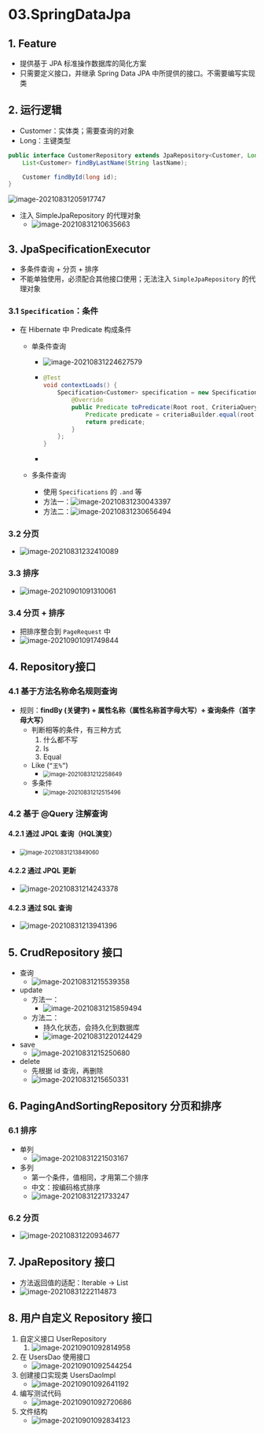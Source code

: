# 03.SpringDataJpa

## 1. Feature

- 提供基于 JPA 标准操作数据库的简化方案
- 只需要定义接口，并继承 Spring Data JPA 中所提供的接口。不需要编写实现类

## 2. 运行逻辑

- Customer：实体类；需要查询的对象
- Long：主键类型

```java
public interface CustomerRepository extends JpaRepository<Customer, Long> {
    List<Customer> findByLastName(String lastName);

    Customer findById(long id);
}
```

![image-20210831205917747](https://raw.githubusercontent.com/TWDH/Leetcode-From-Zero/pictures/img/image-20210831205917747.png)

- 注入 SimpleJpaRepository 的代理对象 
  - ![image-20210831210635663](https://raw.githubusercontent.com/TWDH/Leetcode-From-Zero/pictures/img/image-20210831210635663.png)

## 3. JpaSpecificationExecutor

- 多条件查询 + 分页 + 排序
- 不能单独使用，必须配合其他接口使用；无法注入  `SimpleJpaRepository` 的代理对象 

### 3.1 `Specification`：条件

- 在 Hibernate 中 Predicate 构成条件

  - 单条件查询

    - ![image-20210831224627579](https://raw.githubusercontent.com/TWDH/Leetcode-From-Zero/pictures/img/image-20210831224627579.png)

    - ```java
      @Test
      void contextLoads() {
          Specification<Customer> specification = new Specification<Customer>() {
              @Override
              public Predicate toPredicate(Root root, CriteriaQuery criteriaQuery, CriteriaBuilder criteriaBuilder) {
                  Predicate predicate = criteriaBuilder.equal(root.get("firstName"), "王");
                  return predicate;
              }
          };
      }
      ```

    - 

  - 多条件查询

    - 使用 `Specifications` 的 `.and` 等
    - 方法一：![image-20210831230043397](https://raw.githubusercontent.com/TWDH/Leetcode-From-Zero/pictures/img/image-20210831230043397.png)
    - 方法二：![image-20210831230656494](https://raw.githubusercontent.com/TWDH/Leetcode-From-Zero/pictures/img/image-20210831230656494.png)

### 3.2 分页

- ![image-20210831232410089](https://raw.githubusercontent.com/TWDH/Leetcode-From-Zero/pictures/img/image-20210831232410089.png)

### 3.3 排序

- ![image-20210901091310061](https://raw.githubusercontent.com/TWDH/Leetcode-From-Zero/pictures/img/image-20210901091310061.png)

### 3.4 分页 + 排序

- 把排序整合到 `PageRequest` 中
- ![image-20210901091749844](https://raw.githubusercontent.com/TWDH/Leetcode-From-Zero/pictures/img/image-20210901091749844.png)

## 4. Repository接口

### 4.1 基于方法名称命名规则查询

- 规则：**findBy (关键字) + 属性名称（属性名称首字母大写）+ 查询条件（首字母大写）**
  - 判断相等的条件，有三种方式
    1. 什么都不写
    2. Is
    3. Equal
  - Like (`“王%”`)
    - <img src="https://raw.githubusercontent.com/TWDH/Leetcode-From-Zero/pictures/img/image-20210831212258649.png" alt="image-20210831212258649" style="zoom: 80%;" />
  - 多条件
    - <img src="https://raw.githubusercontent.com/TWDH/Leetcode-From-Zero/pictures/img/image-20210831212515496.png" alt="image-20210831212515496" style="zoom:80%;" />

### 4.2 基于 @Query 注解查询

#### 4.2.1 通过 JPQL 查询（HQL演变）

- <img src="https://raw.githubusercontent.com/TWDH/Leetcode-From-Zero/pictures/img/image-20210831213849060.png" alt="image-20210831213849060" style="zoom:80%;" />

#### 4.2.2 通过 JPQL 更新

- ![image-20210831214243378](https://raw.githubusercontent.com/TWDH/Leetcode-From-Zero/pictures/img/image-20210831214243378.png)

#### 4.2.3 通过 SQL 查询

- ![image-20210831213941396](https://raw.githubusercontent.com/TWDH/Leetcode-From-Zero/pictures/img/image-20210831213941396.png)



## 5. CrudRepository 接口

- 查询
  - ![image-20210831215539358](https://raw.githubusercontent.com/TWDH/Leetcode-From-Zero/pictures/img/image-20210831215539358.png)
- update
  - 方法一：
    - ![image-20210831215859494](https://raw.githubusercontent.com/TWDH/Leetcode-From-Zero/pictures/img/image-20210831215859494.png)
  - 方法二：
    - 持久化状态，会持久化到数据库
    - ![image-20210831220124429](https://raw.githubusercontent.com/TWDH/Leetcode-From-Zero/pictures/img/image-20210831220124429.png)
- save
  - ![image-20210831215250680](https://raw.githubusercontent.com/TWDH/Leetcode-From-Zero/pictures/img/image-20210831215250680.png)
- delete
  - 先根据 id 查询，再删除
  - ![image-20210831215650331](https://raw.githubusercontent.com/TWDH/Leetcode-From-Zero/pictures/img/image-20210831215650331.png)

## 6. PagingAndSortingRepository 分页和排序

### 6.1 排序

- 单列
  -  ![image-20210831221503167](https://raw.githubusercontent.com/TWDH/Leetcode-From-Zero/pictures/img/image-20210831221503167.png)
- 多列
  - 第一个条件，值相同，才用第二个排序
  - 中文：按编码格式排序
  - ![image-20210831221733247](https://raw.githubusercontent.com/TWDH/Leetcode-From-Zero/pictures/img/image-20210831221733247.png)

### 6.2 分页

- ![image-20210831220934677](https://raw.githubusercontent.com/TWDH/Leetcode-From-Zero/pictures/img/image-20210831220934677.png)

## 7. JpaRepository 接口

- 方法返回值的适配：Iterable -> List
- ![image-20210831222114873](https://raw.githubusercontent.com/TWDH/Leetcode-From-Zero/pictures/img/image-20210831222114873.png)

## 8. 用户自定义 Repository 接口

1. 自定义接口 UserRepository
   1. ![image-20210901092814958](https://raw.githubusercontent.com/TWDH/Leetcode-From-Zero/pictures/img/image-20210901092814958.png)
2. 在 UsersDao 使用接口
   - ![image-20210901092544254](https://raw.githubusercontent.com/TWDH/Leetcode-From-Zero/pictures/img/image-20210901092544254.png)
3. 创建接口实现类 UsersDaoImpl
   - ![image-20210901092641192](https://raw.githubusercontent.com/TWDH/Leetcode-From-Zero/pictures/img/image-20210901092641192.png)
4. 编写测试代码
   - ![image-20210901092720686](https://raw.githubusercontent.com/TWDH/Leetcode-From-Zero/pictures/img/image-20210901092720686.png)
5. 文件结构
   - ![image-20210901092834123](https://raw.githubusercontent.com/TWDH/Leetcode-From-Zero/pictures/img/image-20210901092834123.png)









